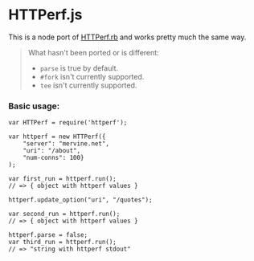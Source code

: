 # HTTPerf.js

This is a node port of [HTTPerf.rb](http://mervine.net/gems/httperfrb) and
works pretty much the same way.

> What hasn't been ported or is different:
>
> - `parse` is true by default.
> - `#fork` isn't currently supported.
> - `tee` isn't currently supported.

### Basic usage:

    var HTTPerf = require('httperf');

    var httperf = new HTTPerf({
        "server": "mervine.net",
        "uri": "/about",
        "num-conns": 100}
    );

    var first_run = httperf.run();
    // => { object with httperf values }

    httperf.update_option("uri", "/quotes");

    var second_run = httperf.run();
    // => { object with httperf values }

    httperf.parse = false;
    var third_run = httperf.run();
    // => "string with httperf stdout"

